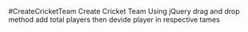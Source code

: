 #CreateCricketTeam
Create Cricket Team Using jQuery drag and drop method
add total players then devide player in respective tames 

